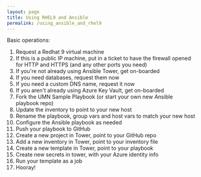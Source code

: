 ```yaml
---
layout: page
title: Using RHEL9 and Ansible
permalink: /using_ansible_and_rhel9
---
```


Basic operations:

1. Request a Redhat 9 virtual machine
2. If this is a public IP machine, put in a ticket to have the firewall opened for HTTP and HTTPS (and any other ports you need)
3. If you're not already using Ansible Tower, get on-boarded
4. If you need databases, request them now
5. If you need a custom DNS name, request it now
6. If you aren't already using Azure Key Vault, get on-boarded
7. Fork the UMN Sample Playbook (or start your own new Ansible playbook repo)
8. Update the inventory to point to your new host
9. Rename the playbook, group vars and host vars to match your new host
10. Configure the Ansible playbook as needed
11. Push your playbook to GitHub
12. Create a new project in Tower, point to your GitHub repo
13. Add a new inventory in Tower, point to your inventory file
14. Create a new template in Tower, point to your playbook
15. Create new secrets in tower, with your Azure identity info
16. Run your template as a job
17. Hooray!